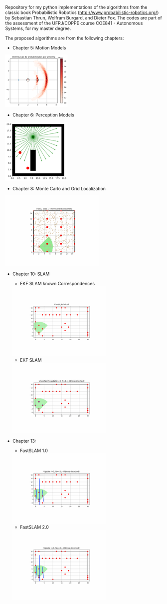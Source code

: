 Repository for my python implementations of the algorithms from the classic book Probabilistic Robotics (http://www.probabilistic-robotics.org/)
by Sebastian Thrun, Wolfram Burgard, and Dieter Fox. The codes are part
of the assessment of the UFRJ/COPPE course COE841 - Autonomous Systems, for my master degree.

The proposed algorithms are from the following chapters:
- Chapter 5: Motion Models

<img src="images/motion_model_example.png" alt="Alt Text" width="200">

- Chapter 6: Perception Models

<img src="images/perception_model_example.png" alt="Alt Text" width="200">    
  
  
- Chapter 8: Monte Carlo and Grid Localization

<img src="movies/augMCL_movie.gif" alt="Alt Text" width="300">

- Chapter 10: SLAM
  - EKF SLAM known Correspondences
   
  <img src="movies/EKFSLAM_kc_movie.gif" alt="Alt Text" width="300">

  - EKF SLAM
   
  <img src="movies/EKF_SLAM_movie.gif" alt="Alt Text" width="300">

- Chapter 13: 
  - FastSLAM 1.0

  <img src="movies/FastSLAM_1_movie.gif" alt="Alt Text" width="300">
  
  - FastSLAM 2.0
   
  <img src="movies/FastSLAM_2_movie.gif" alt="Alt Text" width="300">

